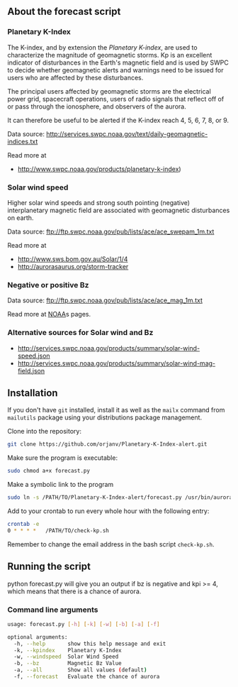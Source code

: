 ## About the forecast script

### Planetary K-Index

The K-index, and by extension the *Planetary K-index*, are used to characterize the magnitude of geomagnetic storms. Kp is an excellent indicator of disturbances in the Earth's magnetic field and is used by SWPC to decide whether geomagnetic alerts and warnings need to be issued for users who are affected by these disturbances.

The principal users affected by geomagnetic storms are the electrical power grid, spacecraft operations, users of radio signals that reflect off of or pass through the ionosphere, and observers of the aurora.

It can therefore be useful to be alerted if the K-index reach 4, 5, 6, 7, 8, or 9.

Data source: http://services.swpc.noaa.gov/text/daily-geomagnetic-indices.txt

Read more at

* http://www.swpc.noaa.gov/products/planetary-k-index)

### Solar wind speed

Higher solar wind speeds and strong south pointing (negative) interplanetary 
magnetic field are associated with geomagnetic disturbances on earth.

Data source: ftp://ftp.swpc.noaa.gov/pub/lists/ace/ace_swepam_1m.txt

Read more at 

* http://www.sws.bom.gov.au/Solar/1/4
* http://aurorasaurus.org/storm-tracker

### Negative or positive Bz

Data source: ftp://ftp.swpc.noaa.gov/pub/lists/ace/ace_mag_1m.txt

Read more at [NOAA](http://www.swpc.noaa.gov/products/planetary-k-index)s pages.

### Alternative sources for Solar wind and Bz

* http://services.swpc.noaa.gov/products/summary/solar-wind-speed.json
* http://services.swpc.noaa.gov/products/summary/solar-wind-mag-field.json


## Installation
If you don't have `git` installed, install it as well as the `mailx` command from `mailutils` package using your distributions package management.

Clone into the repository:

```bash
git clone https://github.com/orjanv/Planetary-K-Index-alert.git
```

Make sure the program is executable:
```bash
sudo chmod a+x forecast.py
``` 

Make a symbolic link to the program
```bash
sudo ln -s /PATH/TO/Planetary-K-Index-alert/forecast.py /usr/bin/aurora-forecast
```

Add to your crontab to run every whole hour with the following entry:

```bash
crontab -e
0 * * * *	/PATH/TO/check-kp.sh
```

Remember to change the email address in the bash script `check-kp.sh`.

## Running the script

python forecast.py will give you an output if bz is negative and kpi >= 4, 
which means that there is a chance of aurora.

### Command line arguments

```bash
usage: forecast.py [-h] [-k] [-w] [-b] [-a] [-f]

optional arguments:
  -h, --help       show this help message and exit
  -k, --kpindex    Planetary K-Index
  -w, --windspeed  Solar Wind Speed
  -b, --bz         Magnetic Bz Value
  -a, --all        Show all values (default)
  -f, --forecast   Evaluate the chance of aurora
```
